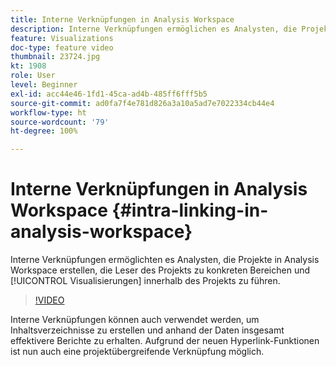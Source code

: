 ```yaml
---
title: Interne Verknüpfungen in Analysis Workspace
description: Interne Verknüpfungen ermöglichen es Analysten, die Projekte in Analysis Workspace erstellen, die Leser des Projekts zu konkreten Bereichen und Visualisierungen innerhalb des Projekts zu führen.
feature: Visualizations
doc-type: feature video
thumbnail: 23724.jpg
kt: 1908
role: User
level: Beginner
exl-id: acc44e46-1fd1-45ca-ad4b-485ff6fff5b5
source-git-commit: ad0fa7f4e781d826a3a10a5ad7e7022334cb44e4
workflow-type: ht
source-wordcount: '79'
ht-degree: 100%

---
```


# Interne Verknüpfungen in Analysis Workspace {#intra-linking-in-analysis-workspace}

Interne Verknüpfungen ermöglichten es Analysten, die Projekte in Analysis Workspace erstellen, die Leser des Projekts zu konkreten Bereichen und [!UICONTROL Visualisierungen] innerhalb des Projekts zu führen.

>[!VIDEO](https://video.tv.adobe.com/v/23724/?quality=12)

Interne Verknüpfungen können auch verwendet werden, um Inhaltsverzeichnisse zu erstellen und anhand der Daten insgesamt effektivere Berichte zu erhalten. Aufgrund der neuen Hyperlink-Funktionen ist nun auch eine projektübergreifende Verknüpfung möglich.
